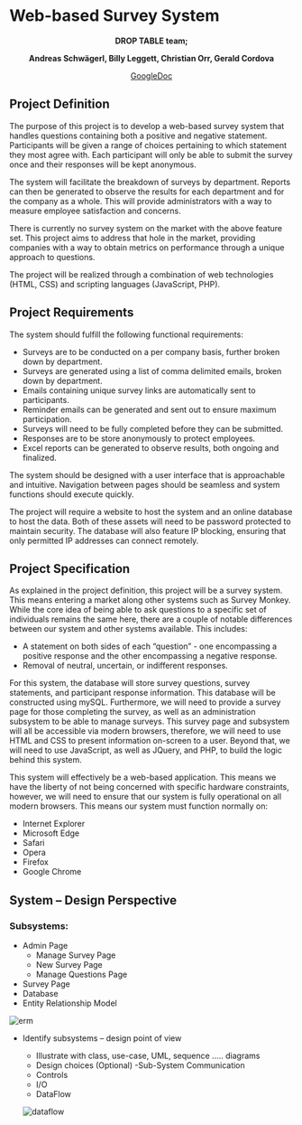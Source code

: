 # Web-based Survey System

<p align="center">
<b>
DROP TABLE team;
</b>
</p>
<p align="center">
<b>
Andreas Schwägerl,
Billy Leggett,
Christian Orr,
Gerald Cordova
</b>
</p>
<p align="center">
<a href="https://docs.google.com/document/d/1zyVqgEqLQ-gNRHQOU-UYxR8vgN_Kmk0Xd-oDxtj_oXE/edit">GoogleDoc</a> 
</p>

## Project Definition 

The purpose of this project is to develop a web-based survey system that handles questions containing both a positive and negative statement. Participants will be given a range of choices pertaining to which statement they most agree with. Each participant will only be able to submit the survey once and their responses will be kept anonymous.

The system will facilitate the breakdown of surveys by department. Reports can then be generated to observe the results for each department and for the company as a whole. This will provide administrators with a way to measure employee satisfaction and concerns.

There is currently no survey system on the market with the above feature set. This project aims to address that hole in the market, providing companies with a way to obtain metrics on performance through a unique approach to questions.

The project will be realized through a combination of web technologies (HTML, CSS) and scripting languages (JavaScript, PHP).


## Project Requirements  

The system should fulfill the following functional requirements:

- Surveys are to be conducted on a per company basis, further broken down by department.
- Surveys are generated using a list of comma delimited emails, broken down by department.
- Emails containing unique survey links are automatically sent to participants.
- Reminder emails can be generated and sent out to ensure maximum participation.
- Surveys will need to be fully completed before they can be submitted.
- Responses are to be store anonymously to protect employees.
- Excel reports can be generated to observe results, both ongoing and finalized.

The system should be designed with a user interface that is approachable and intuitive. Navigation between pages should be seamless and system functions should execute quickly.

The project will require a website to host the system and an online database to host the data. Both of these assets will need to be password protected to maintain security. The database will also feature IP blocking, ensuring that only permitted IP addresses can connect remotely.


## Project Specification 

As explained in the project definition, this project will be a survey system. This means entering a market along other systems such as Survey Monkey. While the core idea of being able to ask questions to a specific set of individuals remains the same here, there are a couple of notable differences between our system and other systems available. This includes:

- A statement on both sides of each “question” - one encompassing a positive response and the other encompassing a negative response.
- Removal of neutral, uncertain, or indifferent responses.

For this system, the database will store survey questions, survey statements, and participant response information. This database will be constructed using mySQL. Furthermore, we will need to provide a survey page for those completing the survey, as well as an administration subsystem to be able to manage surveys. This survey page and subsystem will all be accessible via modern browsers, therefore, we will need to use HTML and CSS to present information on-screen to a user. Beyond that, we will need to use JavaScript, as well as JQuery, and PHP, to build the logic behind this system.

This system will effectively be a web-based application. This means we have the liberty of not being concerned with specific hardware constraints, however, we will need to ensure that our system is fully operational on all modern browsers. This means our system must function normally on:

- Internet Explorer
- Microsoft Edge
- Safari
- Opera
- Firefox
- Google Chrome


## System – Design Perspective 

### Subsystems:
- Admin Page
  - Manage Survey Page
  - New Survey Page
  - Manage Questions Page
- Survey Page
- Database
- Entity Relationship Model

![erm](https://user-images.githubusercontent.com/35355922/36083599-2e928444-0f82-11e8-8a64-5291fe21c0df.png)

- Identify subsystems – design point of view 
  - Illustrate with class, use-case, UML, sequence ..... diagrams
  - Design choices (Optional)
-Sub-System Communication 
  - Controls
  - I/O
  - DataFlow
  
  ![dataflow](https://user-images.githubusercontent.com/35355922/36083729-efef1a70-0f83-11e8-994e-a53e07504e08.png)
  



